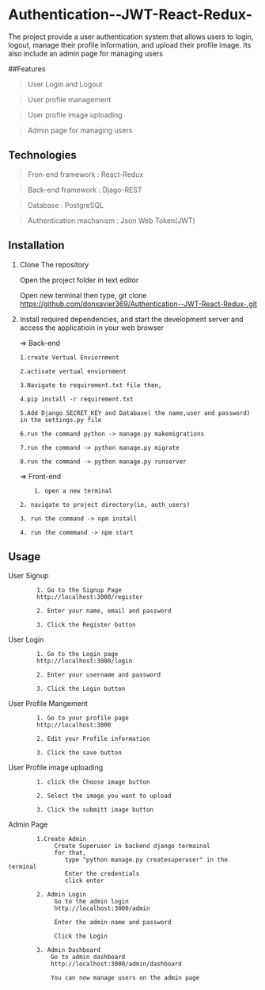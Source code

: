 # Authentication--JWT-React-Redux-


The project provide a user authentication system that allows users to login, logout, manage their profile information, and upload their profile image. Its also include an admin page for managing users

##Features

> User Login and Logout

> User profile management

> User profile image uploading

> Admin page for managing users

## Technologies

> Fron-end framework : React-Redux

> Back-end framework : Djago-REST

> Database : PostgreSQL

> Authentication machanism : Json Web Token(JWT)

## Installation

1. Clone The repository
   
   Open the project folder in text editor
   
   Open new terminal
   then type,
   git clone https://github.com/donxavier369/Authentication--JWT-React-Redux-.git
   

   
3. Install required dependencies, and start the development server and access the applicatioin in your web browser
   
   => Back-end
   
	   1.create Vertual Enviornment
   
	   2.activate vertual enviornment
   
	   3.Navigate to requirement.txt file then,
   
	   4.pip install -r requirement.txt
   
	   5.Add Django SECRET_KEY and Database( the name,user and password) in the settings.py file
   
	   6.run the command python -> manage.py makemigrations
   
	   7.run the command -> python manage.py migrate
   
	   8.run the command -> python manage.py runserver
   

   => Front-end
   
           1. open a new terminal
   
	   2. navigate to project directory(ie, auth_users)
   
	   3. run the command -> npm install
   
	   4. run the commmand -> npm start

## Usage

User Signup

			1. Go to the Signup Page
			http://localhost:3000/register
   
			2. Enter your name, email and password
   
			3. Click the Register button
 
User Login

			1. Go to the Login page
			http://localhost:3000/login
   
			2. Enter your username and password
   
			3. Click the Login button

User Profile Mangement

			1. Go to your profile page
			http://localhost:3000
   
			2. Edit your Profile information
   
			3. Click the save button

User Profile image uploading

			1. click the Choose image button
   
			2. Select the image you want to upload
   
			3. Click the submitt image button

Admin Page

			1.Create Admin
				 Create Superuser in backend django termainal
				 for that,
					type "python manage.py createsuperuser" in the terminal
					Enter the credentials
					click enter
	
			2. Admin Login
				 Go to the admin login
				 http://localhost:3000/admin
     
				 Enter the admin name and password
     
				 Click the Login
     
			3. Admin Dashboard
				Go to admin dashboard
				http://localhost:3000/admin/dashboard
    
				You can now manage users on the admin page
				

        

 
  
   			
   		
   
   
